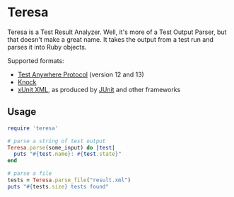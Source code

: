 # Teresa

Teresa is a Test Result Analyzer. Well, it's more of a Test Output Parser, but that doesn't make a great name.
It takes the output from a test run and parses it into Ruby objects.

Supported formats:

* [Test Anywhere Protocol](http://en.wikipedia.org/wiki/Test_Anything_Protocol) (version 12 and 13)
* [Knock](https://github.com/chneukirchen/knock#readme)
* [xUnit XML](http://en.wikipedia.org/wiki/XUnit), as produced by [JUnit](http://junit.org/) and other frameworks

## Usage

``` ruby
require 'teresa'

# parse a string of test output
Teresa.parse(some_input) do |test|
  puts "#{test.name}: #{test.state}"
end

# parse a file
tests = Teresa.parse_file("result.xml")
puts "#{tests.size} tests found"
```
